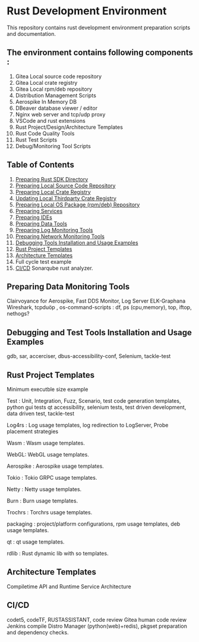 # Rust Development Environment
This repository contains rust development environment preparation scripts and documentation.

## The environment contains following components :

1. Gitea Local source code repository
2. Gitea Local crate registry
3. Gitea Local rpm/deb repository
4. Distribution Management Scripts
5. Aerospike In Memory DB
6. DBeaver database viewer / editor
7. Nginx web server and tcp/udp proxy
8. VSCode and rust extensions
9. Rust Project/Design/Architecture Templates
10. Rust Code Quality Tools
11. Rust Test Scripts
12. Debug/Monitoring Tool Scripts
     

## Table of Contents

1. [Preparing Rust SDK Directory](doc/01.preparing-rust-sdk-directory/)
2. [Preparing Local Source Code Repository](doc/02.preparing-local-source-code-repository/)  
3. [Preparing Local Crate Registry](doc/03.preparing-local-crate-repository/)
4. [Updating Local Thirdparty Crate Registry](doc/04.updating-local-thirdparty-crate-registry/)
5. [Preparing Local OS Package (rpm/deb) Repository](doc/05.preparing-local-package-repository/)
6. [Preparing Services](doc/06.preparing-services)
7. [Preparing IDEs](doc/07.preparing-ides)
8. [Preparing Data Tools](doc/08.preparing-data-tools)
9. [Preparing Log Monitoring Tools](doc/09.preparing-log-monitoring-tools)
10. [Preparing Network Monitoring Tools](doc/10.preparing-network-monitoring-tools)
11. [Debugging Tools Installation and Usage Examples](doc/11.debugging-tools)
12. [Rust Project Templates](doc/12-rust-project-templates)
13. [Architecture Templates](doc/13-rust-arhitecture-templates)
14. Full cycle test example
15. [CI/CD](#ci-cd) Sonarqube rust analyzer.





## Preparing  Data Monitoring Tools    
Clairvoyance for Aerospike, Fast DDS Monitor, 
Log Server ELK-Graphana
Wireshark, tcpduöp , 
os-command-scripts : df, ps (cpu,memory), top, iftop, nethogs?


## Debugging and Test Tools Installation and Usage Examples
gdb, sar, accerciser, dbus-accessibility-conf, Selenium, tackle-test
 
## Rust Project Templates

Minimum executble size example

Test : Unit, Integration, Fuzz, Scenario, test code generation templates, python gui tests qt accessibility, selenium tests, test driven development, data driven test, tackle-test

Log4rs : Log usage templates, log redirection to LogServer, Probe placement strategies 

Wasm : Wasm usage templates.

WebGL: WebGL usage templates.

Aerospike : Aerospike usage templates.

Tokio : Tokio GRPC usage templates.

Netty : Netty usage templates.

Burn : Burn usage templates.

Trochrs : Torchrs usage templates.

packaging : project/platform configurations, rpm usage templates, deb usage templates.

qt : qt usage templates.

rdlib : Rust dynamic lib with so templates.

## Architecture Templates
Compiletime API and Runtime Service Architecture 

## CI/CD
codet5, codeTF, RUSTASSISTANT,  code review
Gitea human code review
Jenkins compile
Distro Manager (python(web)+redis), pkgset preparation and dependency checks.





